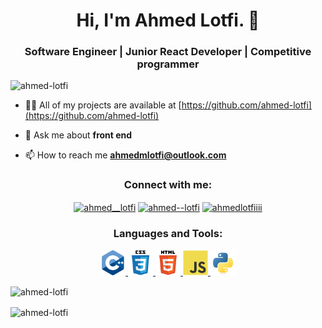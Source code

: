 <h1 align="center">Hi, I'm Ahmed Lotfi. 👋</h1>
<h3 align="center">Software Engineer | Junior React Developer | Competitive programmer</h3>

<p align="left"> <img src="https://komarev.com/ghpvc/?username=ahmed-lotfi&label=Profile%20views&color=0e75b6&style=flat" alt="ahmed-lotfi" /> </p>

- 👨‍💻 All of my projects are available at [https://github.com/ahmed-lotfi](https://github.com/ahmed-lotfi)

- 💬 Ask me about **front end**

- 📫 How to reach me **ahmedmlotfi@outlook.com**

<h3 align="center">Connect with me:</h3>
<p align="center">
<a href="https://twitter.com/ahmed__lotfi" target="blank"><img align="center" src="https://raw.githubusercontent.com/rahuldkjain/github-profile-readme-generator/master/src/images/icons/Social/twitter.svg" alt="ahmed__lotfi" height="30" width="40" /></a>
<a href="https://linkedin.com/in/ahmed--lotfi" target="blank"><img align="center" src="https://raw.githubusercontent.com/rahuldkjain/github-profile-readme-generator/master/src/images/icons/Social/linked-in-alt.svg" alt="ahmed--lotfi" height="30" width="40" /></a>
<a href="https://fb.com/ahmedlotfiiii" target="blank"><img align="center" src="https://raw.githubusercontent.com/rahuldkjain/github-profile-readme-generator/master/src/images/icons/Social/facebook.svg" alt="ahmedlotfiiii" height="30" width="40" /></a>
</p>

<h3 align="center">Languages and Tools:</h3>
<p align="center"> <a href="https://www.w3schools.com/cpp/" target="_blank" rel="noreferrer"> <img src="https://raw.githubusercontent.com/devicons/devicon/master/icons/cplusplus/cplusplus-original.svg" alt="cplusplus" width="40" height="40"/> </a> <a href="https://www.w3schools.com/css/" target="_blank" rel="noreferrer"> <img src="https://raw.githubusercontent.com/devicons/devicon/master/icons/css3/css3-original-wordmark.svg" alt="css3" width="40" height="40"/> </a> <a href="https://www.w3.org/html/" target="_blank" rel="noreferrer"> <img src="https://raw.githubusercontent.com/devicons/devicon/master/icons/html5/html5-original-wordmark.svg" alt="html5" width="40" height="40"/> </a> <a href="https://developer.mozilla.org/en-US/docs/Web/JavaScript" target="_blank" rel="noreferrer"> <img src="https://raw.githubusercontent.com/devicons/devicon/master/icons/javascript/javascript-original.svg" alt="javascript" width="40" height="40"/> </a> <a href="https://www.python.org" target="_blank" rel="noreferrer"> <img src="https://raw.githubusercontent.com/devicons/devicon/master/icons/python/python-original.svg" alt="python" width="40" height="40"/> </a> </p>

<p><img align="center" src="https://github-readme-stats.vercel.app/api/top-langs?username=ahmed-lotfi&show_icons=true&locale=en&layout=compact" alt="ahmed-lotfi" /></p>

<p><img align="center" src="https://github-readme-streak-stats.herokuapp.com/?user=ahmed-lotfi&" alt="ahmed-lotfi" /></p>

